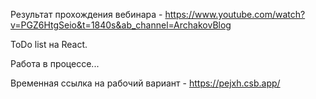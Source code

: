 Результат прохождения вебинара - https://www.youtube.com/watch?v=PGZ6HtgSeio&t=1840s&ab_channel=ArchakovBlog

ToDo list на React.

Работа в процессе...

Временная ссылка на рабочий вариант - https://pejxh.csb.app/
